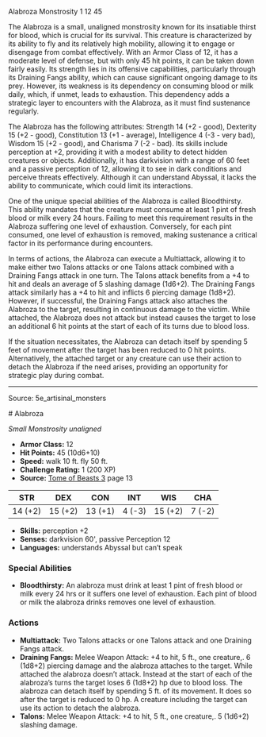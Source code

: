 <MonsterName/>Alabroza</MonsterName>
<CreatureType/>Monstrosity</CreatureType>
<CR/>1</CR>
<AC/>12</AC>
<HP/>45</HP>
<summary>The Alabroza is a small, unaligned monstrosity known for its insatiable thirst for blood, which is crucial for its survival. This creature is characterized by its ability to fly and its relatively high mobility, allowing it to engage or disengage from combat effectively. With an Armor Class of 12, it has a moderate level of defense, but with only 45 hit points, it can be taken down fairly easily. Its strength lies in its offensive capabilities, particularly through its Draining Fangs ability, which can cause significant ongoing damage to its prey. However, its weakness is its dependency on consuming blood or milk daily, which, if unmet, leads to exhaustion. This dependency adds a strategic layer to encounters with the Alabroza, as it must find sustenance regularly.</summary>

<detail>

The Alabroza has the following attributes: Strength 14 (+2 - good), Dexterity 15 (+2 - good), Constitution 13 (+1 - average), Intelligence 4 (-3 - very bad), Wisdom 15 (+2 - good), and Charisma 7 (-2 - bad). Its skills include perception at +2, providing it with a modest ability to detect hidden creatures or objects. Additionally, it has darkvision with a range of 60 feet and a passive perception of 12, allowing it to see in dark conditions and perceive threats effectively. Although it can understand Abyssal, it lacks the ability to communicate, which could limit its interactions.

One of the unique special abilities of the Alabroza is called Bloodthirsty. This ability mandates that the creature must consume at least 1 pint of fresh blood or milk every 24 hours. Failing to meet this requirement results in the Alabroza suffering one level of exhaustion. Conversely, for each pint consumed, one level of exhaustion is removed, making sustenance a critical factor in its performance during encounters.

In terms of actions, the Alabroza can execute a Multiattack, allowing it to make either two Talons attacks or one Talons attack combined with a Draining Fangs attack in one turn. The Talons attack benefits from a +4 to hit and deals an average of 5 slashing damage (1d6+2). The Draining Fangs attack similarly has a +4 to hit and inflicts 6 piercing damage (1d8+2). However, if successful, the Draining Fangs attack also attaches the Alabroza to the target, resulting in continuous damage to the victim. While attached, the Alabroza does not attack but instead causes the target to lose an additional 6 hit points at the start of each of its turns due to blood loss.

If the situation necessitates, the Alabroza can detach itself by spending 5 feet of movement after the target has been reduced to 0 hit points. Alternatively, the attached target or any creature can use their action to detach the Alabroza if the need arises, providing an opportunity for strategic play during combat.</detail>



---

Source: 5e_artisinal_monsters

<statblock>
# Alabroza

*Small* *Monstrosity* *unaligned*

- **Armor Class:** 12
- **Hit Points:** 45 (10d6+10)
- **Speed:** walk 10 ft. fly 50 ft.
- **Challenge Rating:** 1 (200 XP)
- **Source:** [Tome of Beasts 3](https://koboldpress.com/kpstore/product/tome-of-beasts-3-for-5th-edition/) page 13

| STR | DEX | CON | INT | WIS | CHA |
| --- | --- | --- | --- | --- | --- |
| 14 (+2) | 15 (+2) | 13 (+1) | 4 (-3) | 15 (+2) | 7 (-2) |

- **Skills:** perception +2
- **Senses:** darkvision 60', passive Perception 12
- **Languages:** understands Abyssal but can’t speak

### Special Abilities

- **Bloodthirsty:** An alabroza must drink at least 1 pint of fresh blood or milk every 24 hrs or it suffers one level of exhaustion. Each pint of blood or milk the alabroza drinks removes one level of exhaustion.

### Actions

- **Multiattack:** Two Talons attacks or one Talons attack and one Draining Fangs attack.
- **Draining Fangs:** Melee Weapon Attack: +4 to hit, 5 ft., one creature,. 6 (1d8+2) piercing damage and the alabroza attaches to the target. While attached the alabroza doesn’t attack. Instead at the start of each of the alabroza’s turns the target loses 6 (1d8+2) hp due to blood loss. The alabroza can detach itself by spending 5 ft. of its movement. It does so after the target is reduced to 0 hp. A creature including the target can use its action to detach the alabroza.
- **Talons:** Melee Weapon Attack: +4 to hit, 5 ft., one creature,. 5 (1d6+2) slashing damage.


</statblock>


